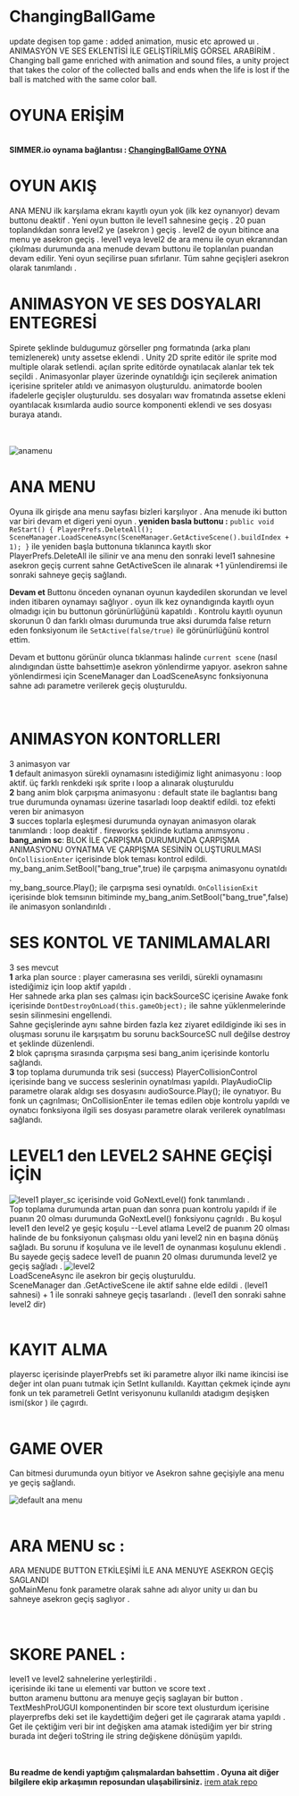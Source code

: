 
# ChangingBallGame
update degisen top game : added animation, music etc aprowed uı .
ANIMASYON VE SES EKLENTİSİ İLE GELİŞTİRİLMİŞ GÖRSEL ARABİRİM . 
Changing ball game enriched with animation and sound files, a unity project that takes the color of the collected balls and ends when the life is lost if the ball is matched with the same color ball.<br/>

# OYUNA ERİŞİM
<br/>**SIMMER.io oynama bağlantısı : [ChangingBallGame OYNA](https://simmer.io/@humeyracimen/changing-ball-game)**


# OYUN AKIŞ 
ANA MENU ilk karşılama ekranı kayıtlı oyun yok (ilk kez oynanıyor) devam buttonu deaktif . Yeni oyun button  ile level1 sahnesine geçiş . 20 puan toplandıkdan sonra level2 ye (asekron ) geçiş . level2 de oyun bitince ana menu ye asekron  geçiş  . level1 veya level2 de ara menu ile oyun ekranından çıkılması durumunda ana menude devam buttonu ile toplanılan puandan devam edilir. Yeni oyun seçilirse puan sıfırlanır. 
Tüm sahne geçişleri asekron olarak tanımlandı .

# ANIMASYON VE SES DOSYALARI ENTEGRESİ
Spirete şeklinde buldugumuz görseller png formatında (arka planı temizlenerek)  unıty assetse eklendi . Unity 2D sprite editör ile sprite mod multiple olarak setlendi. açılan sprite editörde oynatılacak alanlar tek tek seçildi . Animasyonlar player üzerinde oynatıldığı için seçilerek animation içerisine spriteler atıldı ve animasyon oluşturuldu. animatorde boolen ifadelerle geçişler oluşturuldu. 
ses dosyaları wav fromatında assetse ekleni oyantılacak kısımlarda audio source komponenti eklendi ve ses dosyası buraya atandı.

 <br/><br/>
 ![anamenu](https://cdn-images-1.medium.com/max/900/1*Sqozhdwd1QaX9-qoCY1kBQ.png)
 # ANA MENU
 Oyuna ilk girişde ana menu sayfası bizleri karşılıyor  . Ana menude iki button var biri devam et digeri yeni oyun .
 **yeniden basla buttonu :**
 `public void ReStart()
    {
        PlayerPrefs.DeleteAll();
        SceneManager.LoadSceneAsync(SceneManager.GetActiveScene().buildIndex + 1);
    }` 
    ile yeniden başla buttonuna tıklanınca kayıtlı skor  PlayerPrefs.DeleteAll ile  silinir ve  ana menu den sonraki level1 sahnesine asekron  geçiş current sahne GetActiveScen ile alınarak +1 yünlendiremsi ile sonraki sahneye geçiş   sağlandı.
    
    
 **Devam et** Buttonu önceden oynanan oyunun kaydedilen skorundan ve level inden itibaren oynamayı sağlıyor . oyun ilk kez oynandıgında kayıtlı  oyun olmadıgı için bu buttonun görünürlüğünü kapatıldı . 
  Kontrolu  kayıtlı oyunun skorunun 0 dan farklı olması durumunda true aksi durumda false return eden fonksiyonum ile `SetActive(false/true)` ile görünürlüğünü kontrol ettim.
 
Devam et buttonu görünür olunca tıklanması halinde `current scene` (nasıl alındıgından üstte bahsettim)e asekron yönlendirme yapıyor.
asekron sahne yönlendirmesi için  SceneManager dan  LoadSceneAsync fonksiyonuna sahne adı parametre verilerek geçiş oluşturuldu.



<br/>

  
 
  # ANIMASYON KONTORLLERI <br/>
  3 animasyon var <br/>
 **1** default animasyon sürekli oynamasını istediğimiz light animasyonu : loop aktif. üç farklı renkdeki ışık sprite ı loop a alınarak oluşturuldu  <br/>
  **2** bang anim blok çarpışma animasyonu : default state ile baglantısı bang true durumunda oynaması üzerine tasarladı loop deaktif edildi. toz efekti veren bir animasyon <br/>
  **3** succes toplarla eşleşmesi durumunda oynayan animasyon olarak tanımlandı : loop deaktif . fireworks şeklinde kutlama anımsyonu . <br/>
  **bang_anim sc**: 
BLOK İLE ÇARPIŞMA DURUMUNDA ÇARPIŞMA ANIMASYONU OYNATMA VE ÇARPIŞMA SESİNİN  OLUŞTURULMASI<br/>
`OnCollisionEnter` içerisinde blok teması kontrol edildi.
  my_bang_anim.SetBool("bang_true",true)  ile çarpışma animasyonu oynatıldı .  
  my_bang_source.Play();  ile çarpışma sesi oynatıldı.
  `OnCollisionExit`  içerisinde blok temsının bitiminde my_bang_anim.SetBool("bang_true",false) ile animasyon sonlandırıldı .
  
  
  # SES KONTOL VE TANIMLAMALARI<br/>
  3 ses mevcut <br/>
  **1** arka plan source : player camerasına ses verildi, sürekli oynamasını istediğimiz için loop aktif yapıldı .<br/>
  Her sahnede arka plan ses çalması için backSourceSC içerisine Awake fonk içerisinde   ` DontDestroyOnLoad(this.gameObject); ` ile sahne yüklenmelerinde sesin silinmesini engellendi.<br/>
 Sahne geçişlerinde aynı sahne birden fazla kez ziyaret edildiginde iki ses in oluşması sorunu ile karşışatım  bu sorunu backSourceSC  null değilse  destroy et şeklinde düzenlendi. <br/>
  **2** blok çaprışma sırasında çarpışma sesi bang_anim içerisinde kontorlu sağlandı. <br/> 
  **3** top toplama durumunda trik sesi (success) 
  PlayerCollisionControl içerisinde bang ve success seslerinin oynatılması yapıldı.
  PlayAudioClip parametre olarak aldıgı ses dosyasını  audioSource.Play(); ile oynatıyor. Bu fonk un çagrılması;
  OnCollisionEnter ile temas edilen obje kontrolu yapıldı ve oynatıcı fonksiyona ilgili ses dosyası parametre olarak verilerek oynatılması sağlandı.
  
  # LEVEL1 den  LEVEL2 SAHNE GEÇİŞİ İÇİN 
  ![level1](https://cdn-images-1.medium.com/max/900/1*Tk8YvrREy7hJPDsxeHF9pg.png)
player_sc içerisinde  void GoNextLevel()  fonk tanımlandı .  <br/>
Top toplama durumunda artan puan dan sonra puan kontrolu yapıldı if ile puanın 20 olması durumunda GoNextLevel() fonksiyonu çagrıldı . 
Bu koşul level1 den level2 ye geşiç koşulu --Level atlama
Level2 de puanım 20 olması halinde de bu fonksiyonun çalışması oldu yani level2 nin en başına dönüş sağladı. 
Bu sorunu if koşuluna ve ile level1 de oynanması koşulunu  eklendi . Bu sayede geçiş sadece level1 de puanın 20 olması durumunda level2 ye geçiş sağladı .
![level2](https://cdn-images-1.medium.com/max/900/1*Sqozhdwd1QaX9-qoCY1kBQ.png)
 <br/>
  LoadSceneAsync ile asekron bir geçiş oluşturuldu. <br/>
  SceneManager  dan .GetActiveScene ile aktif sahne elde edildi . (level1 sahnesi) + 1 ile sonraki sahneye geçiş tasarlandı . (level1 den sonraki sahne level2 dir)  <br/> <br/>

 # KAYIT ALMA
 playersc içerisinde playerPrebfs set iki parametre alıyor ilki name ikincisi ise değer int olan puanı tutmak için SetInt kullanıldı.
Kayıttan çekmek içinde aynı fonk un tek parametreli GetInt verisyonunu kullanıldı atadıgım deşişken ismi(skor ) ile çagırdı.
    <br/> <br/>
  # GAME OVER 
  Can bitmesi durumunda oyun bitiyor ve Asekron sahne geçişiyle ana menu ye geçiş sağlandı. <br/>
  
  ![default ana menu](https://cdn-images-1.medium.com/max/900/1*Tk8YvrREy7hJPDsxeHF9pg.png)
   <br/> <br/>
  # ARA MENU sc : 
  ARA MENUDE BUTTON ETKİLEŞİMİ İLE ANA MENUYE ASEKRON GEÇİŞ SAGLANDI<br/>
  goMainMenu fonk parametre olarak sahne adı alıyor unity uı dan bu sahneye asekron geçiş saglıyor .  <br/>
   <br/> <br/>
  # SKORE PANEL :
  level1 ve level2 sahnelerine yerleştirildi . <br/> 
  içerisinde iki tane uı elementi var button ve score text . <br/> 
  button aramenu buttonu ara menuye geçiş saglayan bir button . <br/> 
  TextMeshProUGUI komponentinden bir score text olusturdum içerisine playerprefbs deki set ile kaydettiğim değeri get ile çagırarak atama yapıldı .
  Get ile çektiğim veri bir int değişken ama atamak istediğim yer bir string burada int değeri toString ile string değişkene dönüşüm yapıldı. 
  
  <br/> <br/> 
   **Bu readme de  kendi yaptığım çalışmalardan bahsettim . Oyuna ait diğer bilgilere ekip arkaşımın reposundan ulaşabilirsiniz.**
   [irem atak repo](https://github.com/irematak/unity_3d_platform_oyunu-)
         
         


